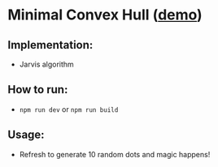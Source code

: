 # Minimal Convex Hull ([demo](https://minimal-convex-hull.vercel.app/))

## Implementation:

- Jarvis algorithm

## How to run:

- `npm run dev` or `npm run build`

## Usage:

- Refresh to generate 10 random dots and magic happens!
